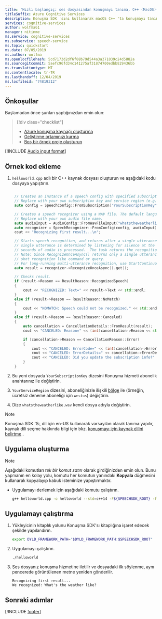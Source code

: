 ```yaml
---
title: 'Hızlı başlangıç: ses dosyasından konuşmayı tanıma, C++ (MacOS)-konuşma hizmeti'
titleSuffix: Azure Cognitive Services
description: Konuşma SDK 'sını kullanarak macOS C++ 'ta konuşmayı tanımayı öğrenin
services: cognitive-services
author: wolfma61
manager: nitinme
ms.service: cognitive-services
ms.subservice: speech-service
ms.topic: quickstart
ms.date: 07/05/2019
ms.author: wolfma
ms.openlocfilehash: 5cd7173d2df6f08b79d544a3a371039c24d5882a
ms.sourcegitcommit: 5aefc96fd34c141275af31874700edbb829436bb
ms.translationtype: MT
ms.contentlocale: tr-TR
ms.lasthandoff: 12/04/2019
ms.locfileid: "74819312"
---
```

## <a name="prerequisites"></a>Önkoşullar

Başlamadan önce şunları yaptığınızdan emin olun:

> [!div class="checklist"]
> * [Azure konuşma kaynağı oluşturma](../../../../get-started.md)
> * [Geliştirme ortamınızı kurma](../../../../quickstarts/setup-platform.md?tabs=macos)
> * [Boş bir örnek proje oluşturun](../../../../quickstarts/create-project.md?tabs=macos)

[!INCLUDE [Audio input format](~/articles/cognitive-services/speech-service/includes/audio-input-format-chart.md)]

## <a name="add-sample-code"></a>Örnek kod ekleme

1. `helloworld.cpp` adlı bir C++ kaynak dosyası oluşturun ve aşağıdaki kodu dosyaya yapıştırın.

   ````C++

    // Creates an instance of a speech config with specified subscription key and service region.
    // Replace with your own subscription key and service region (e.g., "westus").
    auto config = SpeechConfig::FromSubscription("YourSubscriptionKey", "YourServiceRegion");

    // Creates a speech recognizer using a WAV file. The default language is "en-us".
    // Replace with your own audio file name.
    auto audioInput = AudioConfig::FromWavFileInput("whatstheweatherlike.wav");
    auto recognizer = SpeechRecognizer::FromConfig(config, audioInput);
    cout << "Recognizing first result...\n";

    // Starts speech recognition, and returns after a single utterance is recognized. The end of a
    // single utterance is determined by listening for silence at the end or until a maximum of 15
    // seconds of audio is processed.  The task returns the recognition text as result.
    // Note: Since RecognizeOnceAsync() returns only a single utterance, it is suitable only for single
    // shot recognition like command or query.
    // For long-running multi-utterance recognition, use StartContinuousRecognitionAsync() instead.
    auto result = recognizer->RecognizeOnceAsync().get();

    // Checks result.
    if (result->Reason == ResultReason::RecognizedSpeech)
    {
        cout << "RECOGNIZED: Text=" << result->Text << std::endl;
    }
    else if (result->Reason == ResultReason::NoMatch)
    {
        cout << "NOMATCH: Speech could not be recognized." << std::endl;
    }
    else if (result->Reason == ResultReason::Canceled)
    {
        auto cancellation = CancellationDetails::FromResult(result);
        cout << "CANCELED: Reason=" << (int)cancellation->Reason << std::endl;

        if (cancellation->Reason == CancellationReason::Error)
        {
            cout << "CANCELED: ErrorCode=" << (int)cancellation->ErrorCode << std::endl;
            cout << "CANCELED: ErrorDetails=" << cancellation->ErrorDetails << std::endl;
            cout << "CANCELED: Did you update the subscription info?" << std::endl;
        }
    }

   ````

1. Bu yeni dosyada `YourSubscriptionKey` dizesini Konuşma hizmeti abonelik anahtarınız ile değiştirin.

1. `YourServiceRegion` dizesini, aboneliğinizle ilişkili [bölge](~/articles/cognitive-services/Speech-Service/regions.md) ile (örneğin, ücretsiz deneme aboneliği için `westus`) değiştirin.

1. Dize `whatstheweatherlike.wav` kendi dosya adıyla değiştirin.

> [!NOTE]
> Konuşma SDK 'Sı, dil için en-US kullanarak varsayılan olarak tanıma yapılır, kaynak dili seçme hakkında bilgi için bkz. [konuşmayı için kaynak dilini belirtme](../../../../how-to-specify-source-language.md) .

## <a name="build-the-app"></a>Uygulama oluşturma

> [!NOTE]
> Aşağıdaki komutları _tek bir komut satırı_ olarak girdiğinizden emin olun. Bunu yapmanın en kolay yolu, komutu her komutun yanındaki **Kopyala** düğmesini kullanarak kopyalayıp kabuk isteminize yapıştırmaktır.

* Uygulamayı derlemek için aşağıdaki komutu çalıştırın.

  ```sh
  g++ helloworld.cpp -o helloworld --std=c++14 -F${SPEECHSDK_ROOT} -framework MicrosoftCognitiveServicesSpeech
  ```

## <a name="run-the-app"></a>Uygulamayı çalıştırma

1. Yükleyicinin kitaplık yolunu Konuşma SDK'sı kitaplığına işaret edecek şekilde yapılandırın.

    ```sh
    export DYLD_FRAMEWORK_PATH="$DYLD_FRAMEWORK_PATH:$SPEECHSDK_ROOT"
    ```

1. Uygulamayı çalıştırın.

   ```sh
   ./helloworld
   ```

1. Ses dosyanız konuşma hizmetine iletilir ve dosyadaki ilk söylenme, aynı pencerede görüntülenen metne yeniden gönderilir.

   ```text
   Recognizing first result...
   We recognized: What's the weather like?
   ```

## <a name="next-steps"></a>Sonraki adımlar

[!INCLUDE [footer](./footer.md)]
